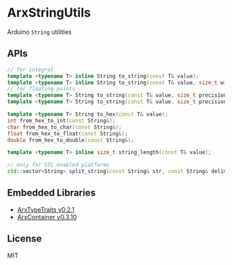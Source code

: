 # ArxStringUtils

Arduino `String` utilities


## APIs

```C++
// for integral
template <typename T> inline String to_string(const T& value);
template <typename T> inline String to_string(const T& value, size_t width);
// for floating points
template <typename T> String to_string(const T& value, size_t precision);
template <typename T> String to_string(const T& value, size_t precision, size_t width);

template <typename T> String to_hex(const T& value);
int from_hex_to_int(const String&);
char from_hex_to_char(const String&);
float from_hex_to_float(const String&);
double from_hex_to_double(const String&);

template <typename T> inline size_t string_length(const T& value);

// only for STL enabled platforms
std::vector<String> split_string(const String& str, const String& delim);
```

## Embedded Libraries

- [ArxTypeTraits v0.2.1](https://github.com/hideakitai/ArxTypeTraits)
- [ArxContainer v0.3.10](https://github.com/hideakitai/ArxContainer)


## License

MIT
